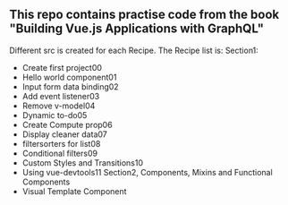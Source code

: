 ## This repo contains practise code from the book "Building Vue.js Applications with GraphQL"
Different src is created for each Recipe. The Recipe list is:
Section1:
- Create first project00
- Hello world component01
- Input form data binding02
- Add event listener03
- Remove v-model04
- Dynamic to-do05
- Create Compute prop06
- Display cleaner data07
- filtersorters for list08
- Conditional filters09
- Custom Styles and Transitions10
- Using vue-devtools11
Section2, Components, Mixins and Functional Components
- Visual Template Component